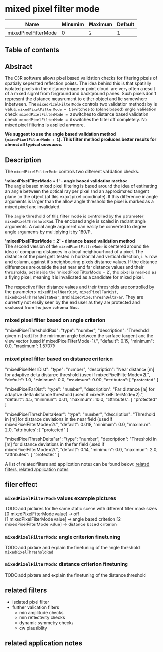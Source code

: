 # mixed pixel filter mode

|Name|Minumim|Maximum|Default
|--|--|--|--|
| mixedPixelFilterMode | 0 | 2 | 1 |

## Table of contents

## Abstract

The O3R software allows pixel based validation checks for filtering pixels of spatially seperated reflection points. The idea behind this is that spatially isolated pixels (in the distance image or point cloud) are very often a result of a mixed signal from forground and background planes. Such pixels don't represent the distance measrument to either object and lie somewhere inbetween. The `mixedPixelFilterMode` controls two validation methods by is value. `mixedPixelFilterMode = 1` switches to (plane based) angle validation check. `mixedPixelFilterMode = 2` switches to distance based validation check. `mixedPixelFilterMode = 0` switches the filter off completely. No mixed pixel filtering is applied anymore.

**We suggest to use the angle based validation method (`mixedPixelFilterMode = 1`). This filter method produces better results for almost all typical usecases.**


## Description
The `mixedPixelFilterMode` controls two different validation checks.  

**'mixedPixelFilterMode = 1' - angle based validation method**  
The angle based mixed pixel filtering is based around the idea of estimating an angle between the optical ray per pixel and an approximated tangent plane on the object (at this exaxt pixel coordinate). If this difference in angle arguments is larger than the allow angle threshold the pixel is marked as a mixed pixel and invalidated.  

The angle threshold of this filter mode is controlled by the parameter `mixedPixelThresholdRad`. The enclosed angle is scaled in radiant angle arguments. A radial angle argument can easily be converted to degree angle arguments by multiplying it by 180/Pi.

**'mixedPixelFilterMode = 2' - distance based validation method**  
The second version of the `mixedPixelFilterMode` is centered around the idea of comparing distances in a local neighbourhood of a pixel. The distance of the pixel gets tested in horizontal and vertical direction, i. e. row and column, against it's neighbouring pixels distance values. If the distance differences are outside the set near and far distance values and their thresholds, set inside the 'mixedPixelFilterMode = 2`, the pixel is marked as a flying pixel, meaning it is invalidated as a candidate for mixed pixel.

The respective filter distance values and their thresholds are controlled by the parameters: `mixedPixelNearDist`, `mixedPixelFarDist`, `mixedPixelThreshDeltaNear`, and `mixedPixelThreshDeltaFar`. They are currently not easily seen by the end user as they are protected and excluded from the json schema files.

### mixed pixel filter based on angle criterion
"mixedPixelThresholdRad": 
    "type": "number",
    "description": "Threshold given in [rad] for the minimum angle between the surface tangent and the view vector (used if mixedPixelFilterMode=1).",
    "default": 0.15,
    "minimum": 0.0,
    "maximum": 1.57079

### mixed pixel filter based on distance criterion
"mixedPixelNearDist": 
    "type": "number",
    "description": "Near distance [m] for adaptive delta distance threshold (used if mixedPixelFilterMode=2).",
    "default": 1.0,
    "minimum": 0.0,
    "maximum": 9.99,
    "attributes": [ "protected" ]

"mixedPixelFarDist": 
    "type": "number",
    "description": "Far distance [m] for adaptive delta distance threshold (used if mixedPixelFilterMode=2).",
    "default": 4.5,
    "minimum": 0.01,
    "maximum": 10.0,
    "attributes": [ "protected" ]

"mixedPixelThreshDeltaNear": 
    "type": "number",
    "description": "Threshold in [m] for distance deviations in the near field (used if mixedPixelFilterMode=2).",
    "default": 0.018,
    "minimum": 0.0,
    "maximum": 2.0,
    "attributes": [ "protected" ]

"mixedPixelThreshDeltaFar": 
    "type": "number",
    "description": "Threshold in [m] for distance deviations in the far field (used if mixedPixelFilterMode=2).",
    "default": 0.14,
    "minimum": 0.0,
    "maximum": 2.0,
    "attributes": [ "protected" ]



A list of related filters and application notes can be found below: [related filters](related-filters), [related application notes](related-application-notes)  

## filer effect 
### `mixedPixelFilterMode` values example pictures
TODO add pictures for the same static scene with different filter mask sizes  
[0 mixedPixelFilterMode value] -> off  
[1 mixedPixelFilterMode value] -> angle based criterion
[2 mixedPixelFilterMode value] -> distance based criterion

### `mixedPixelFilterMode`: angle criterion finetuning
TODO add pixture and explain the finetuning of the angle threshold `mixedPixelThresholdRad`

### `mixedPixelFilterMode`: distance criterion finetuning
TODO add pixture and explain the finetuning of the distance threshold

## related filters
+ isolated pixel filter
+ further validation filters
    + min amplitude checks
    + min reflectivity checks
    + dynamic symmetry checks
    + cw plausiblity

## related application notes




